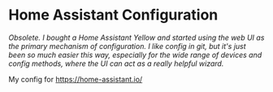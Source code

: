 # Home Assistant Configuration

*Obsolete. I bought a Home Assistant Yellow and started using the web UI as the primary mechanism of configuration. I like config in git, but it's just been so much easier this way, especially for the wide range of devices and config methods, where the UI can act as a really helpful wizard.*

My config for https://home-assistant.io/
